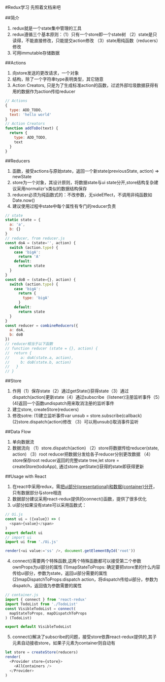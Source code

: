#Redux学习
先照着文档来吧

##简介
1. redux就是一个state集中管理的工具
2. redux遵循三个基本原则：（1）只有一个store即一个state树
（2）state是只读得，不能直接修改，只能提交action修改
（3）state用纯函数（reducers）修改
3. 可用immutable存储数据

##Actions
1. 向store发送的更改请求，一个对象
2. 结构，除了一个字符串type表明类型，其它随意
3. Action Creators, 只是为了生成标准action的函数，过滤外部垃圾数据获得有用的数据作为action传给reducer
```javascript
// Actions
{
  type: ADD_TODO,
  text: 'hello world'
}
// Action Creators
function addToDo(text) {
  return {
    type: ADD_TODO,
    text
  }
}
```

##Reducers
1. 函数，接受actions与原始state，返回一个新state(previousState, action) => newState
2. store为一个对象，其设计原则，将数据state与ui state分开,store结构复杂建议采用normalizr's类似的数据结构保存
3. reducer必须为纯函数式的：不改参数，无sideEffect，不调用非纯函数如Date.now()
4. 建议使用过程中state中每个属性有专门的reducer负责
```javascript
// state
static state = {
  a: 'a',
  b: {}
}
// reducer, from reducer.js
const doA = (state='', action) {
  switch (action.type) {
    case 'bigA':
      return 'A'
    default:
      return state
  }
}
const doB = (state={}, action) {
  switch (action.type) {
    case 'bigA':
      return {
        type: 'bigA'
      }
    default:
      return state
  }
}
const reducer = combineReducers({
  a: doA,
  b: doB
})
// reducer相当于以下函数
// function reducer (state = {}, action) {
//  return {
//     a: doA(state.a, action),
//     b: doB(state.b, action)
//   }
// }
```

##Store
1. 作用（1）保存state（2）通过getState()获得state（3）通过dispatch(action)更新state（4）通过subscribe（listener)注册监听事件（5）(4)返回一个函数undispatch用来取消注册的监听事件
2. 建立store, createStore(reducers)
3. 修改sotre: (1)建立监听事件var unsub = store.subscribe(callback) (2)store.dispatch(action)修改 （3）可以用unsub()取消事件监听

##Data Flow
1. 单向数据流
2. 数据流向
（1）store.dispatch(action)
（2）store将数据传给reducer(state, action)
（3）root reducer把数据分发给各子reducer分别更改数据
（4）store保存root reducer返回的完整state tree,let store = createStore(todoApp), 通过store.getState()获得的state即获得更新

##Usage with React
1. 在react中采用redux，需[把ui部分(presentational)和数据(container)分开](https://medium.com/@dan_abramov/smart-and-dumb-components-7ca2f9a7c7d0#.b3399zs0v)，只有数据部分与store相连
2. 数据部分建议采用react-redux提供的connect()函数，提供了很多优化
3. ui部分如果没有state可以采用函数式：
```javascript
// Ui.js
const ui = ({value}) => (
  <span>{value}</span>
)
export default ui
// import ui
import ui from './Ui.js'

render(<ui value:='ss' />, document.getElementById('root'))
```
4. connect()需要两个特殊函数,这两个特殊函数都可以接受第二个参数ownProps为ui部分的属性
(1)mapStateToProps: 确定要把store里的什么内容传给ui部分，参数为state，返回ui部分需要的属性
(2)mapDispatchToProps:dispatch action，将dispatch传给ui部分，参数为dispatch，返回值为参数需要的属性
```javascript
// container.js
import { connect } from 'react-redux'
import TodoList from './TodoList'
const VisibleTodoList = connect(
  mapStateToProps, mapDispatchToProps
) (TodoList)

export default VisibleTodoList
```
5. connect()解决了subscribe的问题，接受store依靠react-redux提供的<Provider>,其子元素自动接收store，如果子元素为container则自动有
```javascript
let store = createStore(reducers)
render(
  <Provider store={store}>
    <AllContainers />
  </Provider>
)
```